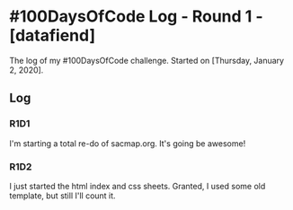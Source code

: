# #100DaysOfCode Log - Round 1 - [datafiend]

The log of my #100DaysOfCode challenge. Started on [Thursday, January 2, 2020].

## Log

### R1D1 
I'm starting a total re-do of sacmap.org. It's going be awesome!

### R1D2
I just started the html index and css sheets. Granted, I used some old template, but still I'll count it.
